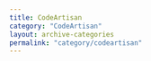 ```yaml
---
title: CodeArtisan
category: "CodeArtisan"
layout: archive-categories
permalink: "category/codeartisan"
---
```

